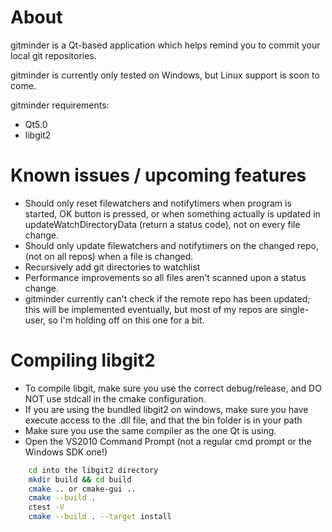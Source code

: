 About
=====
gitminder is a Qt-based application which helps remind you to commit your local git repositories.

gitminder is currently only tested on Windows, but Linux support is soon to come.

gitminder requirements:
* Qt5.0
* libgit2

Known issues / upcoming features
================================
* Should only reset filewatchers and notifytimers when program is started, OK button is pressed, or when something actually is updated in updateWatchDirectoryData (return a status code), not on every file change.
* Should only update filewatchers and notifytimers on the changed repo, (not on all repos) when a file is changed.
* Recursively add git directories to watchlist
* Performance improvements so all files aren't scanned upon a status change.
* gitminder currently can't check if the remote repo has been updated; this will be implemented eventually, but most of my repos are single-user, so I'm holding off on this one for a bit.

Compiling libgit2
=================
* To compile libgit, make sure you use the correct debug/release, and DO NOT use stdcall in the cmake configuration.
* If you are using the bundled libgit2 on windows, make sure you have execute access to the .dll file, and that the bin folder is in your path
* Make sure you use the same compiler as the one Qt is using.
* Open the VS2010 Command Prompt (not a regular cmd prompt or the Windows SDK one!)

``` bash
	cd into the libgit2 directory
	mkdir build && cd build
	cmake .. or cmake-gui ..
	cmake --build .
	ctest -V
	cmake --build . --target install
```
